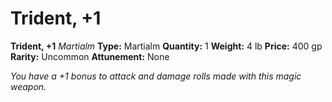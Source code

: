 # Trident, +1

**Trident, +1**
_Martialm_
**Type:** Martialm
**Quantity:** 1
**Weight:** 4 lb
**Price:** 400 gp
**Rarity:** Uncommon
**Attunement:** None

*You have a +1 bonus to attack and damage rolls made with this magic weapon.*